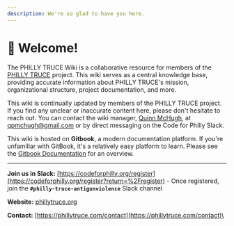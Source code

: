 ```yaml
---
description: We're so glad to have you here.
---
```


# 👋 Welcome!

The PHILLY TRUCE Wiki is a collaborative resource for members of the [PHILLY TRUCE](http://phillytruce.org/) project. This wiki serves as a central knowledge base, providing accurate information about PHILLY TRUCE's mission, organizational structure, project documentation, and more.

This wiki is continually updated by members of the PHILLY TRUCE project. If you find any unclear or inaccurate content here, please don't hesitate to reach out. You can contact the wiki manager, [Quinn McHugh](http://127.0.0.1:5000/u/eSibE90svVazdOLupEoyALPWcLr1 "mention"), at qpmchugh@gmail.com or by direct messaging on the Code for Philly Slack.

This wiki is hosted on **Gitbook**, a modern documentation platform. If you're unfamiliar with GitBook, it's a relatively easy platform to learn. Please see the [Gitbook Documentation](https://docs.gitbook.com/) for an overview.

***

**Join us in Slack:** [https://codeforphilly.org/register](https://codeforphilly.org/register?return=%2Fregister) - Once registered, join the **`#philly-truce-antigunviolence`**  Slack channel&#x20;

**Website:** [phillytruce.org](https://phillytruce.org)

**Contact:** [https://phillytruce.com/contact](https://phillytruce.com/contact)\
